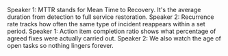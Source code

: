Speaker 1: MTTR stands for Mean Time to Recovery. It's the average duration from detection to full service restoration.
Speaker 2: Recurrence rate tracks how often the same type of incident reappears within a set period.
Speaker 1: Action item completion ratio shows what percentage of agreed fixes were actually carried out.
Speaker 2: We also watch the age of open tasks so nothing lingers forever.
